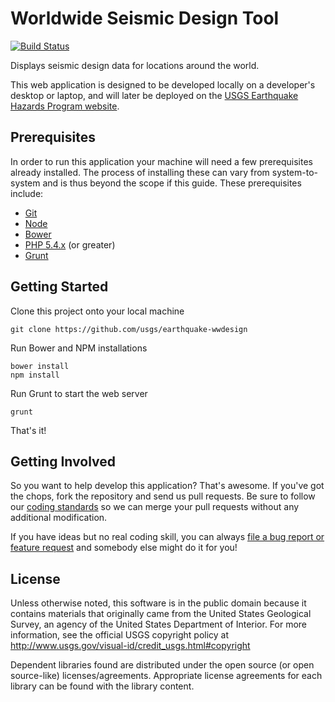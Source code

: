 Worldwide Seismic Design Tool
=============================

[![Build Status](https://api.travis-ci.org/usgs/earthquake-wwdesign.png)](https://travis-ci.org/usgs/earthquake-wwdesign)

Displays seismic design data for locations around the world.

This web application is designed to be developed locally on a developer's
desktop or laptop, and will later be deployed on the [USGS Earthquake Hazards
Program website](http://earthquake.usgs.gov/).

Prerequisites
-------------

In order to run this application your machine will need a few prerequisites
already installed. The process of installing these can vary from
system-to-system and is thus beyond the scope if this guide. These prerequisites
include:

 - [Git](http://gitscm.com/)
 - [Node](http://nodejs.org/)
 - [Bower](http://bower.io/)
 - [PHP 5.4.x](http://www.php.net/) (or greater)
 - [Grunt](http://gruntjs.com/)

Getting Started
---------------

Clone this project onto your local machine
```
git clone https://github.com/usgs/earthquake-wwdesign
```

Run Bower and NPM installations
```
bower install
npm install
```

Run Grunt to start the web server
```
grunt
```

That's it!

Getting Involved
----------------

So you want to help develop this application? That's awesome. If you've got the
chops, fork the repository and send us pull requests. Be sure to follow our
[coding standards](https://github.com/emartinez-usgs/styleguide) so we can merge
your pull requests without any additional modification.

If you have ideas but no real coding skill, you can always [file a bug report or
feature request](https://github.com/usgs/earthquake-wwdesign/issues) and
somebody else might do it for you!

License
-------

Unless otherwise noted, this software is in the public domain because it
contains materials that originally came from the United States Geological
Survey, an agency of the United States Department of Interior. For more
information, see the official USGS copyright policy at
http://www.usgs.gov/visual-id/credit_usgs.html#copyright

Dependent libraries found are distributed under the open source (or open
source-like) licenses/agreements. Appropriate license agreements for each
library can be found with the library content.

